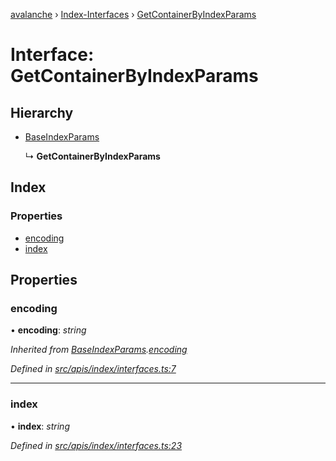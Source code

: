 [avalanche](../README.md) › [Index-Interfaces](../modules/index_interfaces.md) › [GetContainerByIndexParams](index_interfaces.getcontainerbyindexparams.md)

# Interface: GetContainerByIndexParams

## Hierarchy

* [BaseIndexParams](index_interfaces.baseindexparams.md)

  ↳ **GetContainerByIndexParams**

## Index

### Properties

* [encoding](index_interfaces.getcontainerbyindexparams.md#encoding)
* [index](index_interfaces.getcontainerbyindexparams.md#index)

## Properties

###  encoding

• **encoding**: *string*

*Inherited from [BaseIndexParams](index_interfaces.baseindexparams.md).[encoding](index_interfaces.baseindexparams.md#encoding)*

*Defined in [src/apis/index/interfaces.ts:7](https://github.com/ava-labs/avalanchejs/blob/4e59193/src/apis/index/interfaces.ts#L7)*

___

###  index

• **index**: *string*

*Defined in [src/apis/index/interfaces.ts:23](https://github.com/ava-labs/avalanchejs/blob/4e59193/src/apis/index/interfaces.ts#L23)*
